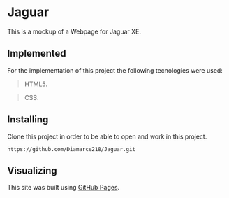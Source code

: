 # Jaguar
This is a mockup of a Webpage for Jaguar XE.

## Implemented
For the implementation of this project the following tecnologies were used:
>HTML5.

>CSS.

## Installing
Clone this project in order to be able to open and work in this project.
```
https://github.com/Diamarce218/Jaguar.git
```

## Visualizing

This site was built using [GitHub Pages](https://diamarce218.github.io/Jaguar/).
